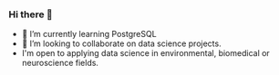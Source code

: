### Hi there 👋
- 🌱 I’m currently learning PostgreSQL
- 👯 I’m looking to collaborate on data science projects.
- I'm open to applying data science in environmental, biomedical or neuroscience fields. 
<!--
**narges-mohammadi/narges-mohammadi** is a ✨ _special_ ✨ repository because its `README.md` (this file) appears on your GitHub profile.

<!--Here are some ideas to get you started:
*
- 🔭 I’m currently working on ...
- 🌱 I’m currently learning PostgreSQL.
- 👯 I’m looking to collaborate on data science projects. 
- 🤔 I’m looking for help with ...
- 💬 Ask me about ...
- 📫 How to reach me: ... 
- 😄 Pronouns: ...)
- ⚡ Fun fact: ...)
-->
